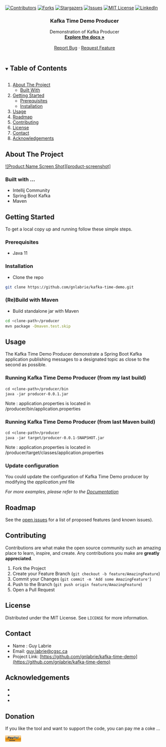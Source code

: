 <!-- PROJECT SHIELDS -->
[![Contributors][contributors-shield]][contributors-url]
[![Forks][forks-shield]][forks-url]
[![Stargazers][stars-shield]][stars-url]
[![Issues][issues-shield]][issues-url]
[![MIT License][license-shield]][license-url]
[![LinkedIn][linkedin-shield]][linkedin-url]

<!-- PROJECT LOGO -->
<!--
<br />
<p align="center">
  <a href="https://github.com/gnlabrie/kafka-time-demo">
    <img src="images/logo.png" alt="Logo" width="80" height="80">
  </a>
</p>
-->

<h3 align="center">Kafka Time Demo Producer</h3>

<p align="center">
   Demonstration of Kafka Producer
   <br />
   <a href="https://github.com/gnlabrie/kafka-time-demo"><strong>Explore the docs »</strong></a>
   <br />
   <br />
   <a href="https://github.com/gnlabrie/kafka-time-demo/issues">Report Bug</a>
   ·
   <a href="https://github.com/gnlabrie/kafka-time-demo/issues">Request Feature</a>
</p>

<!-- TABLE OF CONTENTS -->
<details open="open">
  <summary><h2 style="display: inline-block">Table of Contents</h2></summary>
  <ol>
    <li>
      <a href="#about-the-project">About The Project</a>
      <ul>
        <li><a href="#built-with">Built With</a></li>
      </ul>
    </li>
    <li>
      <a href="#getting-started">Getting Started</a>
      <ul>
        <li><a href="#prerequisites">Prerequisites</a></li>
        <li><a href="#installation">Installation</a></li>
      </ul>
    </li>
    <li><a href="#usage">Usage</a></li>
    <li><a href="#roadmap">Roadmap</a></li>
    <li><a href="#contributing">Contributing</a></li>
    <li><a href="#license">License</a></li>
    <li><a href="#contact">Contact</a></li>
    <li><a href="#acknowledgements">Acknowledgements</a></li>
  </ol>
</details>

<!-- ABOUT THE PROJECT -->
## About The Project

[![Product Name Screen Shot][product-screenshot]](https://example.com)

### Built with ...

* Intellij Community
* Spring Boot Kafka
* Maven

<!-- GETTING STARTED -->
## Getting Started
To get a local copy up and running follow these simple steps.

### Prerequisites
* Java 11

### Installation
- Clone the repo
 ```sh
git clone https://github.com/gnlabrie/kafka-time-demo.git
```

### (Re)Build with Maven
- Build standalone jar with Maven
```sh
cd <clone-path>/producer
mvn package -Dmaven.test.skip
```

<!-- USAGE EXAMPLES -->
## Usage

The Kafka Time Demo Producer demonstrate a Spring Boot Kafka application publishing messages to a designated topic as close to the second as possible.

### Running Kafka Time Demo Producer (from my last build)
```shell
cd <clone-path>/producer/bin
java -jar producer-0.0.1.jar
```
Note : application.properties is located in <clone-path>/producer/bin/application.properties

### Running Kafka Time Demo Producer (from last Maven build)
```shell
cd <clone-path>/producer
java -jar target/producer-0.0.1-SNAPSHOT.jar
```
Note : application.properties is located in <clone-path>/producer/target/classes/application.properties

### Update configuration
You could update the configuration of Kafka Time Demo producer by modifying the *application.yml* file

_For more examples, please refer to the [Documentation](https://example.com)_

<!-- ROADMAP -->
## Roadmap

See the [open issues](https://github.com/gnlabrie/kafka-time-demo/issues) for a list of proposed features (and known issues).

<!-- CONTRIBUTING -->
## Contributing

Contributions are what make the open source community such an amazing place to learn, inspire, and create. Any contributions you make are **greatly appreciated**.

1. Fork the Project
2. Create your Feature Branch (`git checkout -b feature/AmazingFeature`)
3. Commit your Changes (`git commit -m 'Add some AmazingFeature'`)
4. Push to the Branch (`git push origin feature/AmazingFeature`)
5. Open a Pull Request

<!-- LICENSE -->
## License

Distributed under the MIT License. See `LICENSE` for more information.

<!-- CONTACT -->
## Contact

* Name : Guy Labrie
* Email: [guy.labrie@cgsc.ca](mailto:guy.labrie@cgsc.ca?subject=[GitHub]%20Source%20Han%20Sans)
* Project Link: [https://github.com/gnlabrie/kafka-time-demo](https://github.com/gnlabrie/kafka-time-demo)

<!-- ACKNOWLEDGEMENTS -->
## Acknowledgements

* []()
* []()
* []()

## Donation
If you like the tool and want to support the code, you can pay me a coke ...

<a href="https://www.paypal.com/donate?business=XPAD6SVHRHTP2&no_recurring=0&currency_code=CAD" target=”_blank”><img src="https://github.com/gnlabrie/kafka-time-demo/blob/main/images/donate.png" align="left" height="10%" width="10%"></a>

<!-- MARKDOWN LINKS & IMAGES -->
<!-- https://www.markdownguide.org/basic-syntax/#reference-style-links -->
[contributors-shield]: https://img.shields.io/github/contributors/gnlabrie/kafka-time-demo?style=for-the-badge
[contributors-url]: https://github.com/gnlabrie/kafka-time-demo/graphs/contributors
[forks-shield]: https://img.shields.io/github/forks/gnlabrie/kafka-time-demo?style=for-the-badge
[forks-url]: https://github.com/gnlabrie/kafka-time-demo/network/members
[stars-shield]: https://img.shields.io/github/stars/gnlabrie/kafka-time-demo?style=for-the-badge
[stars-url]: https://github.com/gnlabrie/kafka-time-demo/stargazers
[issues-shield]: https://img.shields.io/github/issues/gnlabrie/kafka-time-demo?style=for-the-badge
[issues-url]: https://github.com/gnlabrie/kafka-time-demo/issues
[license-shield]: https://img.shields.io/github/license/gnlabrie/kafka-time-demo?style=for-the-badge
[license-url]: https://github.com/gnlabrie/kafka-time-demo/blob/master/LICENSE.txt
[linkedin-shield]: https://img.shields.io/badge/-LinkedIn-black.svg?style=for-the-badge&logo=linkedin&colorB=555
[linkedin-url]: https://linkedin.com/in/guy-labrie-3461463